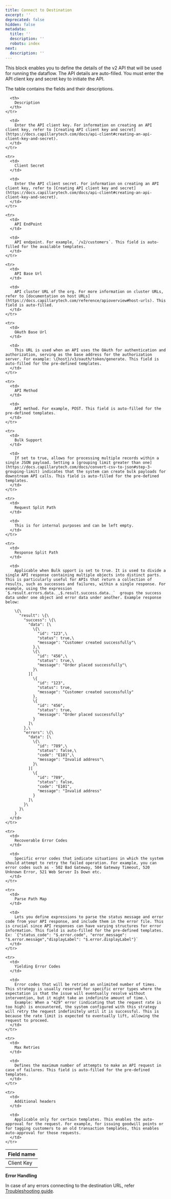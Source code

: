```yaml
---
title: Connect to Destination
excerpt: ''
deprecated: false
hidden: false
metadata:
  title: ''
  description: ''
  robots: index
next:
  description: ''
---
```

This block enables you to define the details of the v2 API that will be used for running the dataflow.  The API details are auto-filled. You must enter the API client key and secret key to initiate the API. 

The table contains the fields and their descriptions.

<Table align={["left","left"]}>
  <thead>
    <tr>
      <th>
        Field name
      </th>

      <th>
        Description
      </th>
    </tr>
  </thead>

  <tbody>
    <tr>
      <td>
        Client Key
      </td>

      <td>
        Enter the API client key. For information on creating an API client key, refer to [Creating API client key and secret](https://docs.capillarytech.com/docs/api-client#creating-an-api-client-key-and-secret).
      </td>
    </tr>

    <tr>
      <td>
        Client Secret
      </td>

      <td>
        Enter the API client secret. For information on creating an API client key, refer to [Creating API client key and secret](https://docs.capillarytech.com/docs/api-client#creating-an-api-client-key-and-secret).
      </td>
    </tr>

    <tr>
      <td>
        API EndPoint
      </td>

      <td>
        API endpoint. For example, `/v2/customers`. This field is auto-filled for the available templates.
      </td>
    </tr>

    <tr>
      <td>
        API Base Url
      </td>

      <td>
        API cluster URL of the org. For more information on cluster URLs, refer to [documentation on host URLs](https://docs.capillarytech.com/reference/apioverview#host-urls). This field is auto-filled.
      </td>
    </tr>

    <tr>
      <td>
        OAuth Base Url
      </td>

      <td>
        This URL is used when an API uses the OAuth for authentication and authorization, serving as the base address for the authorization server. For example: \{host}/v3/oauth/token/generate. This field is auto-filled for the pre-defined templates.
      </td>
    </tr>

    <tr>
      <td>
        API Method
      </td>

      <td>
        API method. For example, POST. This field is auto-filled for the pre-defined templates.
      </td>
    </tr>

    <tr>
      <td>
        Bulk Support
      </td>

      <td>
        If set to true, allows for processing multiple records within a single JSON payload. Setting a [grouping limit greater than one](https://docs.capillarytech.com/docs/convert-csv-to-json#step-3-grouping-limit) indicates that the system can create bulk payloads for downstream API calls. This field is auto-filled for the pre-defined templates.
      </td>
    </tr>

    <tr>
      <td>
        Request Split Path
      </td>

      <td>
        This is for internal purposes and can be left empty. 
      </td>
    </tr>

    <tr>
      <td>
        Response Split Path
      </td>

      <td>
        Applicable when Bulk spport is set to true. It is used to divide a single API response containing multiple objects into distinct parts. This is particularly useful for APIs that return a collection of results, such as successes and failures, within a single response. For example, using the expression `$.result.errors.data._,$.result.success.data._`  groups the success data under one object and error data under another. Example response below:  

        \{\
          "result": \{\
            "success": \{\
              "data": [\
                \{\
                  "id": "123",\
                  "status": true,\
                  "message": "Customer created successfully"\
                },\
                \{\
                  "id": "456",\
                  "status": true,\
                  "message": "Order placed successfully"\
                }\
              ][  
                \{  
                  "id": "123",  
                  "status": true,  
                  "message": "Customer created successfully"  
                },  
                \{  
                  "id": "456",  
                  "status": true,  
                  "message": "Order placed successfully"  
                }  
              ]\
            },\
            "errors": \{\
              "data": [\
                \{\
                  "id": "789",\
                  "status": false,\
                  "code": "E101",\
                  "message": "Invalid address"\
                }\
              ][  
                \{  
                  "id": "789",  
                  "status": false,  
                  "code": "E101",  
                  "message": "Invalid address"  
                }  
              ]\
            }\
          }\
        }
      </td>
    </tr>

    <tr>
      <td>
        Recoverable Error Codes
      </td>

      <td>
        Specific error codes that indicate situations in which the system should attempt to retry the failed operation. For example, you can error codes such as - 502 Bad Gateway, 504 Gateway Timeout, 520 Unknown Error, 521 Web Server Is Down etc.
      </td>
    </tr>

    <tr>
      <td>
        Parse Path Map
      </td>

      <td>
        Lets you define expressions to parse the status message and error code from your API response, and include them in the error file. This is crucial since API responses can have varying structures for error information. This field is auto-filled for the pre-defined templates. Ex: `{"status_code": "$.error.code", "error_message": "$.error.message","displayLabel": "$.error.displayLabel"}`
      </td>
    </tr>

    <tr>
      <td>
        Yielding Error Codes
      </td>

      <td>
        Error codes that will be retried an unlimited number of times. This strategy is usually reserved for specific error types where the expectation is that the issue will eventually resolve without intervention, but it might take an indefinite amount of time.\
        Example: When a "429" error (indicating that the request rate is too high) is encountered, the system configured with this strategy will retry the request indefinitely until it is successful. This is because the rate limit is expected to eventually lift, allowing the request to proceed.
      </td>
    </tr>

    <tr>
      <td>
        Max Retries
      </td>

      <td>
        Defines the maximum number of attempts to make an API request in case of failures. This field is auto-filled for the pre-defined templates.
      </td>
    </tr>

    <tr>
      <td>
        Additional headers
      </td>

      <td>
        Applicable only for certain templates. This enables the auto-approval for the request. For example, for issuing goodwill points or for tagging customers to an old transaction templates, this enables auto-approval for those requests.
      </td>
    </tr>
  </tbody>
</Table>

**Error Handling**

In case of any errors connecting to the destination URL, refer [Troubleshooting guide](https://docs.capillarytech.com/docs/troubleshooting-guide-connectplus).
